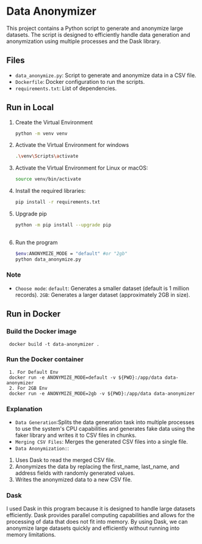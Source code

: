 # Data Anonymizer

This project contains a Python script to generate and anonymize large datasets. The script is designed to efficiently handle data generation and anonymization using multiple processes and the Dask library.
## Files

- `data_anonymize.py`: Script to generate and anonymize data in a CSV file.
- `Dockerfile`: Docker configuration to run the scripts.
- `requirements.txt`: List of dependencies.

## Run in Local
1. Create the Virtual Environment
    ```sh
    python -m venv venv
2. Activate the Virtual Environment for windows
      ```sh
     .\venv\Scripts\activate
2. Activate the Virtual Environment for Linux or macOS:
     ```sh
     source venv/bin/activate
3. Install the required libraries:
   ```sh
   pip install -r requirements.txt
4. Upgrade pip

   ```sh
   python -m pip install --upgrade pip
 
5. Run the program
    ```sh
    $env:ANONYMIZE_MODE = "default" #or "2gb"
    python data_anonymize.py

### Note
- `Choose mode`:
`default`: Generates a smaller dataset (default is 1 million records).
`2GB`: Generates a larger dataset (approximately 2GB in size).

## Run in Docker
###  Build the Docker image

     docker build -t data-anonymizer .
###  Run the Docker container
     1. For Default Env
     docker run -e ANONYMIZE_MODE=default -v ${PWD}:/app/data data-anonymizer
     2. For 2GB Env
     docker run -e ANONYMIZE_MODE=2gb -v ${PWD}:/app/data data-anonymizer

### Explanation
- `Data Generation`:Splits the data generation task into multiple processes to use the system's CPU capabilities and generates fake data using the faker library and writes it to CSV files in chunks.
- `Merging CSV Files`: Merges the generated CSV files into a single file.
- `Data Anonymization:`: 
1. Uses Dask to read the merged CSV file.
2. Anonymizes the data by replacing the first_name, last_name, and address fields with randomly generated values.
3. Writes the anonymized data to a new CSV file.

### Dask
I used Dask in this program because it is designed to handle large datasets efficiently. Dask provides parallel computing capabilities and allows for the processing of data that does not fit into memory. By using Dask, we can anonymize large datasets quickly and efficiently without running into memory limitations.


